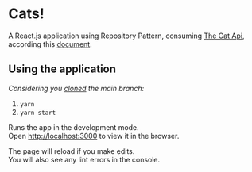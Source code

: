 # Cats!

A React.js application using Repository Pattern, consuming [The Cat Api](https://www.thecatapi.com), according this [document](https://drive.google.com/file/d/1R84K9O0iy8sGlDt3UWkL_eeSLILhn_Bk/view?usp=sharing).

## Using the application
*Considering you [cloned](https://www.freecodecamp.org/news/git-clone-branch-how-to-clone-a-specific-branch/) the main branch:*
1. `yarn`
2. `yarn start`

Runs the app in the development mode.\
Open [http://localhost:3000](http://localhost:3000) to view it in the browser.

The page will reload if you make edits.\
You will also see any lint errors in the console.